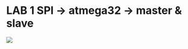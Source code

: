 # LAB 1 SPI -> atmega32 -> master & slave







![](https://github.com/mohamed-belall/Embedded_System_learn_in_depth_diploma/blob/master/Unit_8_MCU_Interfacing/2_SPI/0_Lesson_4_section/lab_1_master%26slave_atmega32/U8L4_lab1.gif)




